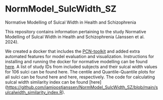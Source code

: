 # NormModel_SulcWidth_SZ
Normative Modelling of Sulcal Width in Health and Schizophrenia

This repository contains information pertaining to the study Normative Modelling of Sulcal Width in Health and Schizophrenia (Janssen et al. 2024).

We created a docker that includes the [PCN-toolkit](https://pcntoolkit.readthedocs.io/en/latest/) and added extra automated features for model evaluation and visualization. Instructions for installing and running the docker for normative modelling can be found [here](https://github.com/iamjoostjanssen/NormModel_MorphoSim_SZ/blob/main/Docker_and_ReferenceModelling.txt). A list of study IDs from included subjects and their sulcal width values for 106 sulci can be found here. The centile and Quantile-Quantile plots for all sulci can be found here and here, respectively. The code for calculating sulcal width similarity index can be found [here] (https://github.com/iamjoostjanssen/NormModel_SulcWidth_SZ/blob/main/sulcalwidth_similarity_index.R).
